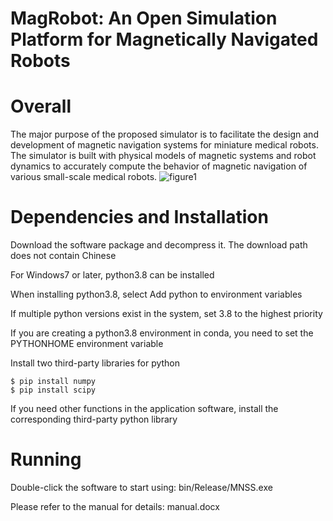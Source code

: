 # MagRobot: An Open Simulation Platform for Magnetically Navigated Robots

# Overall
The major purpose of the proposed simulator is to facilitate the design and development of magnetic navigation systems for miniature medical robots. The simulator is built with physical models of magnetic systems and robot dynamics to accurately compute the behavior of magnetic navigation of various small-scale medical robots. 
     ![figure1](https://github.com/MagRobotics/software/assets/161809470/dce1c66f-0430-4126-bff3-49cb26c60ee3)


# Dependencies and Installation
Download the software package and decompress it. The download path does not contain Chinese

For Windows7 or later, python3.8 can be installed

When installing python3.8, select Add python to environment variables

If multiple python versions exist in the system, set 3.8 to the highest priority

If you are creating a python3.8 environment in conda, you need to set the PYTHONHOME environment variable

Install two third-party libraries for python
```
$ pip install numpy
$ pip install scipy
```
If you need other functions in the application software, install the corresponding third-party python library

# Running
Double-click the software to start using: bin/Release/MNSS.exe

Please refer to the manual for details: manual.docx
